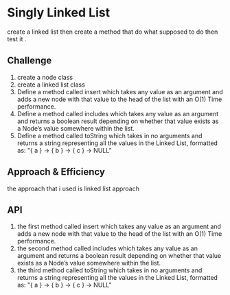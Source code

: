 # Singly Linked List
<!-- Short summary or background information -->
create a linked list then create a method that do what supposed  to do then test it . 

## Challenge
<!-- Description of the challenge -->
1. create a node class 
1. create a linked list class 
1. Define a method called insert which takes any value as an argument and adds a new node with that value to the head of the list with an O(1) Time performance.
1. Define a method called includes which takes any value as an argument and returns a boolean result depending on whether that value exists as a Node’s value somewhere within the list.
1. Define a method called toString which takes in no arguments and returns a string representing all the values in the Linked List, formatted as:
"{ a } -> { b } -> { c } -> NULL"

## Approach & Efficiency
<!-- What approach did you take? Why? What is the Big O space/time for this approach? -->
the approach that i used is linked list approach

## API
<!-- Description of each method publicly available to your Linked List -->
1. the first method called insert which takes any value as an argument and adds a new node with that value to the head of the list with an O(1) Time performance.
1. the second method called includes which takes any value as an argument and returns a boolean result depending on whether that value exists as a Node’s value somewhere within the list.
1. the third method called toString which takes in no arguments and returns a string representing all the values in the Linked List, formatted as:
"{ a } -> { b } -> { c } -> NULL"
